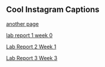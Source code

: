 ## Cool Instagram Captions
[another page](another.md)

[lab report 1 week 0](lab-report-1-week-0.md)

[Lab Report 2 Week 1](lab-report-2-week-1.md)

[Lab Report 3 Week 3](lab-report-3-week-3)
